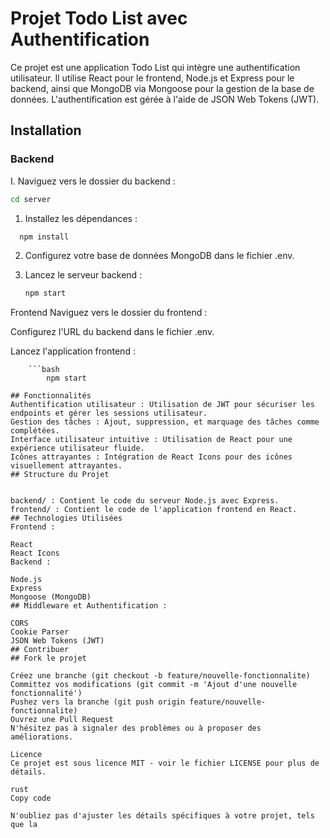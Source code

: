 # Projet Todo List avec Authentification

Ce projet est une application Todo List qui intègre une authentification utilisateur. Il utilise React pour le frontend, Node.js et Express pour le backend, ainsi que MongoDB via Mongoose pour la gestion de la base de données. L'authentification est gérée à l'aide de JSON Web Tokens (JWT).

## Installation

### Backend

I. Naviguez vers le dossier du backend :

   ```bash
   cd server 
   ```

1. Installez les dépendances :

 ```bash
   npm install
   ```


2. Configurez votre base de données MongoDB dans le fichier .env.

3. Lancez le serveur backend :

    ```bash
    npm start
    ```

Frontend
Naviguez vers le dossier du frontend :


Configurez l'URL du backend dans le fichier .env.

Lancez l'application frontend :

        ```bash
            npm start
 ```
## Fonctionnalités
Authentification utilisateur : Utilisation de JWT pour sécuriser les endpoints et gérer les sessions utilisateur.
Gestion des tâches : Ajout, suppression, et marquage des tâches comme complétées.
Interface utilisateur intuitive : Utilisation de React pour une expérience utilisateur fluide.
Icônes attrayantes : Intégration de React Icons pour des icônes visuellement attrayantes.
## Structure du Projet


backend/ : Contient le code du serveur Node.js avec Express.
frontend/ : Contient le code de l'application frontend en React.
## Technologies Utilisées
Frontend :

React
React Icons
Backend :

Node.js
Express
Mongoose (MongoDB)
## Middleware et Authentification :

CORS
Cookie Parser
JSON Web Tokens (JWT)
## Contribuer
## Fork le projet

Créez une branche (git checkout -b feature/nouvelle-fonctionnalite)
Committez vos modifications (git commit -m 'Ajout d'une nouvelle fonctionnalité')
Pushez vers la branche (git push origin feature/nouvelle-fonctionnalite)
Ouvrez une Pull Request
N'hésitez pas à signaler des problèmes ou à proposer des améliorations.

Licence
Ce projet est sous licence MIT - voir le fichier LICENSE pour plus de détails.

rust
Copy code

N'oubliez pas d'ajuster les détails spécifiques à votre projet, tels que la